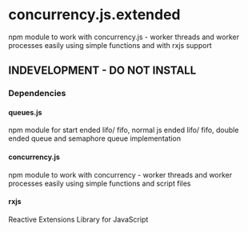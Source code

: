 # concurrency.js.extended
npm module to work with concurrency.js - worker threads and worker processes easily using simple functions and with rxjs support


## INDEVELOPMENT - DO NOT INSTALL


### Dependencies


#### queues.js
npm module for start ended lifo/ fifo, normal js ended lifo/ fifo, double ended queue and semaphore queue implementation

#### concurrency.js
npm module to work with concurrency - worker threads and worker processes easily using simple functions and script files

#### rxjs
Reactive Extensions Library for JavaScript


